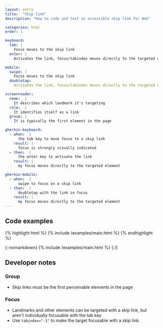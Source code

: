 ```yaml
---
layout: entry
title:  "Skip link"
description: "How to code and test an accessible skip link for Web"

categories: html
order: 1

keyboard:
  tab: |
    Focus moves to the skip link
  enter: |
    Activates the link, focus/tabindex moves directly to the targeted element

mobile:
  swipe: |
    Focus moves to the skip link
  doubletap:
    Activates the link, focus/tabindex moves directly to the targeted element

screenreader:
  name:  |
    It describes which landmark it's targeting
  role:  |
    It identifies itself as a link
  group: |
    It is typically the first element in the page

gherkin-keyboard: 
  - when:  |
      the tab key to move focus to a skip link
    result: |
      focus is strongly visually indicated
  - then:  |
      the enter key to activate the link
    result: |
      my focus moves directly to the targeted element

gherkin-mobile:
  - when:  |
      swipe to focus on a skip link
  - then:  |
      doubletap with the link in focus
    result: |
      my focus moves directly to the targeted element
---
```


## Code examples

{% highlight html %}
{% include /examples/main.html %}
{% endhighlight %}

{::nomarkdown}
<example>
{% include /examples/main.html %}
</example>
{:/}

## Developer notes

### Group

- Skip links must be the first perceivable elements in the page

### Focus

- Landmarks and other elements can be targeted with a skip link, but aren't individually focusable with the tab key
- Use `tabindex="-1"` to make the target focusable with a skip link.